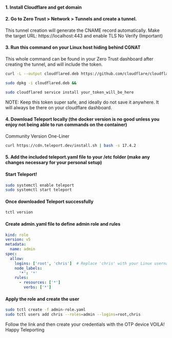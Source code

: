 #### 1. Install Cloudflare and get domain
#### 2. Go to Zero Trust > Network > Tunnels and create a tunnel. 
This tunnel creation will generate the CNAME record automatically. 
Make the target URL: https://localhost:443 and enable TLS No Verify (Important)
#### 3. Run this command on your Linux host hiding behind CGNAT
This whole command can be found in your Zero Trust dashboard after creating the tunnel, and will include the token.
```bash
curl -L --output cloudflared.deb https://github.com/cloudflare/cloudflared/releases/latest/download/cloudflared-linux-amd64.deb && 

sudo dpkg -i cloudflared.deb && 

sudo cloudflared service install your_token_will_be_here
```
NOTE: Keep this token super safe, and ideally do not save it anywhere. It will always be there on your cloudflare dashboard.

#### 4. Download Teleport locally (the docker version is no good unless you enjoy not being able to run commands on the container)
Community Version One-Liner
```bash
curl https://cdn.teleport.dev/install.sh | bash -s 17.4.2
```
#### 5. Add the included teleport.yaml file to your /etc folder (make any changes necessary for your personal setup)

#### Start Teleport!
```bash
sudo systemctl enable teleport
sudo systemctl start teleport
```


#### Once downloaded Teleport successfully
```bash
tctl version
```
#### Create admin.yaml file to define admin role and rules
```yaml
kind: role
version: v5
metadata:
  name: admin
spec:
  allow:
    logins: ['root', 'chris']  # Replace 'chris' with your Linux username
    node_labels:
      '*': '*'
    rules:
      - resources: ['*']
        verbs: ['*']
```
#### Apply the role and create the user
```bash
sudo tctl create -f admin-role.yaml
sudo tctl users add chris --roles=admin --logins=root,chris
```
Follow the link and then create your credentials with the OTP device
VOILA! Happy Teleporting
